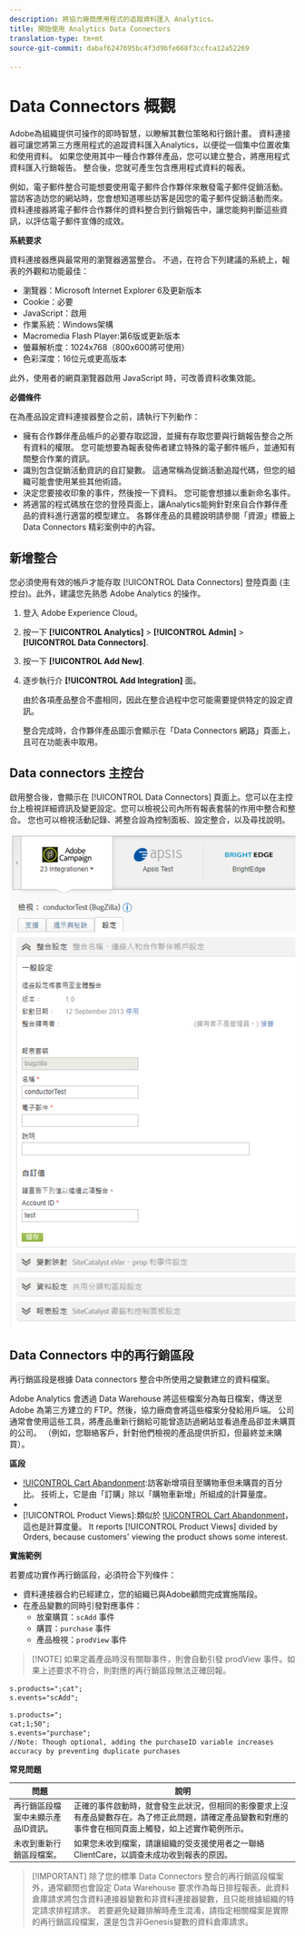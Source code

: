 ```yaml
---
description: 將協力廠商應用程式的追蹤資料匯入 Analytics。
title: 開始使用 Analytics Data Connectors
translation-type: tm+mt
source-git-commit: dabaf6247695bc4f3d9bfe668f3ccfca12a52269

---
```



# Data Connectors 概觀

Adobe為組織提供可操作的即時智慧，以瞭解其數位策略和行銷計畫。 資料連接器可讓您將第三方應用程式的追蹤資料匯入Analytics，以便從一個集中位置收集和使用資料。 如果您使用其中一種合作夥伴產品，您可以建立整合，將應用程式資料匯入行銷報告。 整合後，您就可產生包含應用程式資料的報表。

例如，電子郵件整合可能想要使用電子郵件合作夥伴來散發電子郵件促銷活動。 當訪客造訪您的網站時，您會想知道哪些訪客是因您的電子郵件促銷活動而來。 資料連接器將電子郵件合作夥伴的資料整合到行銷報告中，讓您能夠判斷這些資訊，以評估電子郵件宣傳的成效。

**系統要求**

資料連接器應與最常用的瀏覽器適當整合。 不過，在符合下列建議的系統上，報表的外觀和功能最佳：

* 瀏覽器：Microsoft Internet Explorer 6及更新版本
* Cookie：必要
* JavaScript：啟用
* 作業系統：Windows架構
* Macromedia Flash Player:第6版或更新版本
* 螢幕解析度：1024x768（800x600將可使用）
* 色彩深度：16位元或更高版本

此外，使用者的網頁瀏覽器啟用 JavaScript 時，可改善資料收集效能。

**必備條件**

在為產品設定資料連接器整合之前，請執行下列動作：

* 擁有合作夥伴產品帳戶的必要存取認證，並擁有存取您要與行銷報告整合之所有資料的權限。 您可能想要為報表發佈者建立特殊的電子郵件帳戶，並通知有關整合作業的資訊。
* 識別包含促銷活動資訊的自訂變數。 這通常稱為促銷活動追蹤代碼，但您的組織可能會使用某些其他術語。
* 決定您要接收印象的事件，然後按一下資料。 您可能會想據以重新命名事件。
* 將適當的程式碼放在您的登陸頁面上，讓Analytics能夠針對來自合作夥伴產品的資料進行適當的模型建立。 各夥伴產品的具體說明請參閱「資源」標籤上 Data Connectors 精彩案例中的內容。

## 新增整合

您必須使用有效的帳戶才能存取 [!UICONTROL Data Connectors] 登陸頁面 (主控台)。此外，建議您先熟悉 Adobe Analytics 的操作。

1. 登入 Adobe Experience Cloud。
1. 按一下 **[!UICONTROL Analytics]** > **[!UICONTROL Admin]** > **[!UICONTROL Data Connectors]**.
1. 按一下 **[!UICONTROL Add New]**.
1. 逐步執行介 **[!UICONTROL Add Integration]** 面。

   由於各項產品整合不盡相同，因此在整合過程中您可能需要提供特定的設定資訊。

   整合完成時，合作夥伴產品圖示會顯示在「Data Connectors 網路」頁面上，且可在功能表中取用。

## Data connectors 主控台

啟用整合後，會顯示在 [!UICONTROL Data Connectors] 頁面上。您可以在主控台上檢視詳細資訊及變更設定。您可以檢視公司內所有報表套裝的作用中整合和整合。 您也可以檢視活動記錄、將整合設為控制面板、設定整合，以及尋找說明。

![Data Connectors 主控台](assets/data-connectors-console.png)

## Data Connectors 中的再行銷區段

再行銷區段是根據 Data connectors 整合中所使用之變數建立的資料檔案。

Adobe Analytics 會透過 Data Warehouse 將這些檔案分為每日檔案，傳送至 Adobe 為第三方建立的 FTP。然後，協力廠商會將這些檔案分發給用戶端。 公司通常會使用這些工具，將產品重新行銷給可能曾造訪過網站並看過產品卻並未購買的公司。 （例如，您聯絡客戶，針對他們檢視的產品提供折扣，但最終並未購買）。

**區段**

* [!UICONTROL Cart Abandonment]:訪客新增項目至購物車但未購買的百分比。 技術上，它是由「訂購」除以「購物車新增」所組成的計算量度。
* [!UICONTROL Purchases]:根據特定產品中的訊息ID購買的收件者ID（或訪客ID）。
* [!UICONTROL Product Views]:類似於 [!UICONTROL Cart Abandonment]，這也是計算度量。 It reports [!UICONTROL Product Views] divided by Orders, because customers&#39; viewing the product shows some interest.

**實施範例**

若要成功實作再行銷區段，必須符合下列條件：

* 資料連接器合約已經建立，您的組織已與Adobe顧問完成實施階段。
* 在產品變數的同時引發對應事件：
   * 放棄購買：`scAdd` 事件
   * 購買：`purchase` 事件
   * 產品檢視：`prodView` 事件

>[!NOTE] 如果定義產品時沒有關聯事件，則會自動引發 prodView 事件。如果上述要求不符合，則對應的再行銷區段無法正確回報。

[!UICONTROL Cart Abandonment]:在使用者將產品新增至購物車後引發：

```
s.products=";cat";
s.events="scAdd";
```

[!UICONTROL Purchases]:在購買確認頁面上引發：

```
s.products=";
cat;1;50";
s.events="purchase";
//Note: Though optional, adding the purchaseID variable increases accuracy by preventing duplicate purchases
```

**常見問題**

| 問題 | 說明 |
| -----------| ---------- |  
| 再行銷區段檔案中未顯示產品ID資訊。 | 正確的事件啟動時，就會發生此狀況，但相同的影像要求上沒有產品變數存在。為了修正此問題，請確定產品變數和對應的事件會在相同頁面上觸發，如上述實作範例所示。 |
| 未收到重新行銷區段檔案。 | 如果您未收到檔案，請讓組織的受支援使用者之一聯絡ClientCare，以調查未成功收到報表的原因。 |


>[!IMPORTANT] 除了您的標準 Data Connectors 整合的再行銷區段檔案外，通常顧問也會設定 Data Warehouse 要求作為每日排程報表。此資料倉庫請求將包含資料連接器變數和非資料連接器變數，且只能根據組織的特定請求排程請求。 若要避免疑難排解時產生混淆，請指定相關檔案是實際的再行銷區段檔案，還是包含非Genesis變數的資料倉庫請求。
